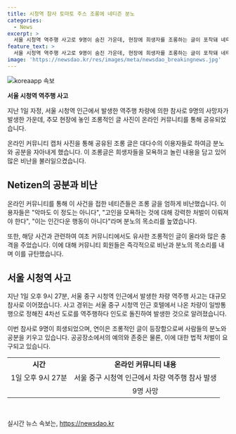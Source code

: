 ```yaml
---
title: 시청역 참사 토마토 주스 조롱에 네티즌 분노
categories:
  - News
excerpt: >
  서울 시청역 역주행 사고로 9명이 숨진 가운데, 현장에 희생자를 조롱하는 글이 포착돼 네티즌들의 분노를 샀다. 공유된 충격적인 사진에는 빨간 글씨로 적힌 조롱 글이 희생자를 추모하는 메시지 사이에 놓여 있었는데, 이에 네티즌들은 비난을 쏟아내며 강력한 처벌을 요구했다. 또한, 온라인 커뮤니티에서는 희생자들을 조롱하고 인종 차별적인 표현을 사용한 글이 올라와 충격을 주었다. 해당 사고는 서울 중구 시청역 인근에서 발생했는데, 차량이 역주행하며 총 9명이 숨졌다. 
feature_text: >
  서울 시청역 역주행 사고로 9명이 숨진 가운데, 현장에 희생자를 조롱하는 글이 포착돼 네티즌들의 분노를 샀다. 공유된 충격적인 사진에는 빨간 글씨로 적힌 조롱 글이 희생자를 추모하는 메시지 사이에 놓여 있었는데, 이에 네티즌들은 비난을 쏟아내며 강력한 처벌을 요구했다. 또한, 온라인 커뮤니티에서는 희생자들을 조롱하고 인종 차별적인 표현을 사용한 글이 올라와 충격을 주었다. 해당 사고는 서울 중구 시청역 인근에서 발생했는데, 차량이 역주행하며 총 9명이 숨졌다. 
image: 'https://newsdao.kr/res/images/meta/newsdao_breakingnews.jpg'
---
```


<p><img src="https://newsdao.kr/res/images/meta/newsdao_breakingnews.jpg" alt="koreaapp 속보" /></p>

<p><b>서울 시청역 역주행 사고</b></p>

<p>지난 1일 자정, 서울 시청역 인근에서 발생한 역주행 차량에 의한 참사로 9명의 사망자가 발생한 가운데, 추모 현장에 놓인 조롱적인 글 사진이 온라인 커뮤니티를 통해 공유되었습니다.</p>

<p data-ke-size="size16">온라인 커뮤니티 캡처 사진을 통해 공유된 조롱 글은 대다수의 이용자들로 하여금 분노와 공분을 자아내게 했습니다. 이 조롱글은 희생자들을 모욕하고 놀린 내용을 담고 있어 많은 비난을 불러일으켰습니다.</p>

<h2 data-ke-size="size26">Netizen의 공분과 비난</h2>

<p>온라인 커뮤니티를 통해 이 사건을 접한 네티즌들은 조롱 글을 엄하게 비난했습니다. 이용자들은 "악마도 이 정도는 아니다", "고인을 모욕하는 것에 대해 강력한 처벌이 이뤄져야 한다", "이는 인간다운 행동이 아니다"라며 분노의 목소리를 높였습니다.</p>

<p data-ke-size="size16">또한, 해당 사건과 관련하여 여초 커뮤니티에서도 유사한 조롱적인 글이 올라와 많은 충격을 주었습니다. 이에 대해 커뮤니티 회원들은 즉각적으로 비난과 분노의 목소리를 내며 이를 규탄했습니다.</p>

<h2 data-ke-size="size26">서울 시청역 사고</h2>

<p>지난 1일 오후 9시 27분, 서울 중구 시청역 인근에서 발생한 차량 역주행 사고는 대규모 참사로 이어졌습니다. 사고 경위는 서울 중구 시청역 인근 호텔에서 나온 차량이 일방통행으로 정해진 4차선 도로를 역주행하다 인도로 돌진하여 발생한 것으로 알려졌습니다.</p>

<p data-ke-size="size16">이번 참사로 9명이 희생되었으며, 연이은 조롱적인 글이 등장함으로써 사람들의 분노와 공분을 키우고 있습니다. 공공장소에서의 예의와 존중은 물론, 이에 대한 법적 처벌이 요구되고 있습니다.</p>

<table>
<tbody>
<tr>
<td style="text-align: center; height: 17px;"><b>시간</b></td>
<td style="text-align: center; height: 17px;"><b>온라인 커뮤니티 내용</b></td>
</tr>
<tr>
<td style="text-align: center; height: 17px;">1일 오후 9시 27분</td>
<td style="text-align: center; height: 17px;">서울 중구 시청역 인근에서 차량 역주행 참사 발생</td>
</tr>
<tr>
<td style="text-align: center; height: 17px;"></td>
<td style="text-align: center; height: 17px;">9명 사망</td>
</tr>
</tbody>
</table>

<p data-ke-size="size16">&nbsp;</p>
실시간 뉴스 속보는, <a href="https://newsdao.kr" rel="dofollow">https://newsdao.kr</a>


